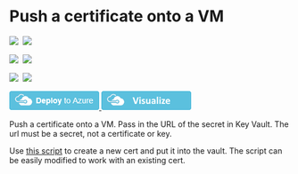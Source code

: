 # Push a certificate onto a VM

<IMG SRC="https://azbotstorage.blob.core.windows.net/badges/201-vm-push-certificate-windows/PublicLastTestDate.svg" />&nbsp;
<IMG SRC="https://azbotstorage.blob.core.windows.net/badges/201-vm-push-certificate-windows/PublicDeployment.svg" />&nbsp;

<IMG SRC="https://azbotstorage.blob.core.windows.net/badges/201-vm-push-certificate-windows/FairfaxLastTestDate.svg" />&nbsp;
<IMG SRC="https://azbotstorage.blob.core.windows.net/badges/201-vm-push-certificate-windows/FairfaxDeployment.svg" />&nbsp;

<IMG SRC="https://azbotstorage.blob.core.windows.net/badges/201-vm-push-certificate-windows/BestPracticeResult.svg" />&nbsp;
<IMG SRC="https://azbotstorage.blob.core.windows.net/badges/201-vm-push-certificate-windows/CredScanResult.svg" />&nbsp;

<a href="https://portal.azure.com/#create/Microsoft.Template/uri/https%3A%2F%2Fraw.githubusercontent.com%2FAzure%2Fazure-quickstart-templates%2Fmaster%2F201-vm-push-certificate-windows%2Fazuredeploy.json" target="_blank">
    <img src="https://raw.githubusercontent.com/Azure/azure-quickstart-templates/master/1-CONTRIBUTION-GUIDE/images/deploytoazure.png"/>
</a>
<a href="http://armviz.io/#/?load=https%3A%2F%2Fraw.githubusercontent.com%2FAzure%2Fazure-quickstart-templates%2Fmaster%2F201-vm-push-certificate-windows%2Fazuredeploy.json" target="_blank">
    <img src="https://raw.githubusercontent.com/Azure/azure-quickstart-templates/master/1-CONTRIBUTION-GUIDE/images/visualizebutton.png"/>
</a>

Push a certificate onto a VM. Pass in the URL of the secret in Key Vault.  The url must be a secret, not a certificate or key.

Use <a href="https://gist.github.com/bmoore-msft/425b79b7b7e226264554ec534b956a48">this script</a> to create a new cert and put it into the vault.  The script can be easily modified to work with an existing cert.


